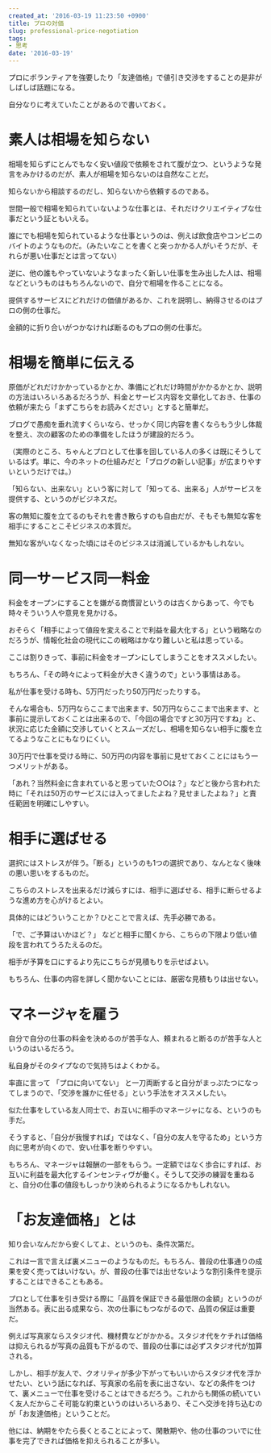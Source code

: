 ```yaml
---
created_at: '2016-03-19 11:23:50 +0900'
title: プロの対価
slug: professional-price-negotiation
tags:
- 思考
date: '2016-03-19'
---
```


プロにボランティアを強要したり「友達価格」で値引き交渉をすることの是非がしばしば話題になる。

自分なりに考えていたことがあるので書いておく。

# 素人は相場を知らない

相場を知らずにとんでもなく安い値段で依頼をされて腹が立つ、というような発言をみかけるのだが、素人が相場を知らないのは自然なことだ。

知らないから相談するのだし、知らないから依頼するのである。

世間一般で相場を知られていないような仕事とは、それだけクリエイティブな仕事だという証ともいえる。

誰にでも相場を知られているような仕事というのは、例えば飲食店やコンビニのバイトのようなものだ。（みたいなことを書くと突っかかる人がいそうだが、それらが悪い仕事だとは言ってない）

逆に、他の誰もやっていないようなまったく新しい仕事を生み出した人は、相場などというものはもちろんないので、自分で相場を作ることになる。

提供するサービスにどれだけの価値があるか、これを説明し、納得させるのはプロの側の仕事だ。

金額的に折り合いがつかなければ断るのもプロの側の仕事だ。

# 相場を簡単に伝える

原価がどれだけかかっているかとか、準備にどれだけ時間がかかるかとか、説明の方法はいろいろあるだろうが、料金とサービス内容を文章化しておき、仕事の依頼が来たら「まずこちらをお読みください」とすると簡単だ。

ブログで愚痴を垂れ流すくらいなら、せっかく同じ内容を書くならもう少し体裁を整え、次の顧客のための準備をしたほうが建設的だろう。

（実際のところ、ちゃんとプロとして仕事を回している人の多くは既にそうしているはず。単に、今のネットの仕組みだと「ブログの新しい記事」が広まりやすいというだけでは。）

「知らない、出来ない」という客に対して「知ってる、出来る」人がサービスを提供する、というのがビジネスだ。

客の無知に腹を立てるのもそれを書き散らすのも自由だが、そもそも無知な客を相手にすることこそビジネスの本質だ。

無知な客がいなくなった頃にはそのビジネスは消滅しているかもしれない。

# 同一サービス同一料金

料金をオープンにすることを嫌がる商慣習というのは古くからあって、今でも時々そういう人や意見を見かける。

おそらく「相手によって値段を変えることで利益を最大化する」という戦略なのだろうが、情報化社会の現代にこの戦略はかなり難しいと私は思っている。

ここは割りきって、事前に料金をオープンにしてしまうことをオススメしたい。

もちろん、「その時々によって料金が大きく違うので」という事情はある。

私が仕事を受ける時も、5万円だったり50万円だったりする。

そんな場合も、5万円ならここまで出来ます、50万円ならここまで出来ます、と事前に提示しておくことは出来るので、「今回の場合ですと30万円ですね」と、状況に応じた金額に交渉していくとスムーズだし、相場を知らない相手に腹を立てるようなことにもなりにくい。

30万円で仕事を受ける時に、50万円の内容を事前に見せておくことにはもう一つメリットがある。

「あれ？当然料金に含まれていると思っていた○○は？」などと後から言われた時に「それは50万のサービスには入ってましたよね？見せましたよね？」と責任範囲を明確にしやすい。

# 相手に選ばせる

選択にはストレスが伴う。「断る」というのも1つの選択であり、なんとなく後味の悪い思いをするものだ。

こちらのストレスを出来るだけ減らすには、相手に選ばせる、相手に断らせるような進め方を心がけるとよい。

具体的にはどういうことか？ひとことで言えば、先手必勝である。

「で、ご予算はいかほど？」 などと相手に聞くから、こちらの下限より低い値段を言われてうろたえるのだ。

相手が予算を口にするより先にこちらが見積もりを示せばよい。

もちろん、仕事の内容を詳しく聞かないことには、厳密な見積もりは出せない。

# マネージャを雇う

自分で自分の仕事の料金を決めるのが苦手な人、頼まれると断るのが苦手な人というのはいるだろう。

私自身がそのタイプなので気持ちはよくわかる。

率直に言って 「プロに向いてない」 と一刀両断すると自分がまっぷたつになってしまうので、「交渉を誰かに任せる」という手法をオススメしたい。

似た仕事をしている友人同士で、お互いに相手のマネージャになる、というのも手だ。

そうすると、「自分が我慢すれば」ではなく、「自分の友人を守るため」という方向に思考が向くので、安い仕事を断りやすい。

もちろん、マネージャは報酬の一部をもらう。一定額ではなく歩合にすれば、お互いに利益を最大化するインセンティヴが働く。そうして交渉の練習を重ねると、自分の仕事の値段もしっかり決められるようになるかもしれない。

# 「お友達価格」とは

知り合いなんだから安くしてよ、というのも、条件次第だ。

これは一言で言えば裏メニューのようなものだ。もちろん、普段の仕事通りの成果を安く売ってはいけない。が、普段の仕事では出せないような割引条件を提示することはできることもある。

プロとして仕事を引き受ける際に「品質を保証できる最低限の金額」というのが当然ある。表に出る成果なら、次の仕事にもつながるので、品質の保証は重要だ。

例えば写真家ならスタジオ代、機材費などがかかる。スタジオ代をケチれば価格は抑えられるが写真の品質も下がるので、普段の仕事には必ずスタジオ代が加算される。

しかし、相手が友人で、クオリティが多少下がってもいいからスタジオ代を浮かせたい、という話になれば、写真家の名前を表に出さない、などの条件をつけて、裏メニューで仕事を受けることはできるだろう。これからも関係の続いていく友人だからこそ可能な約束というのはいろいろあり、そこへ交渉を持ち込むのが「お友達価格」ということだ。

他には、納期をやたら長くとることによって、閑散期や、他の仕事のついでに仕事を完了できれば価格を抑えられることが多い。

